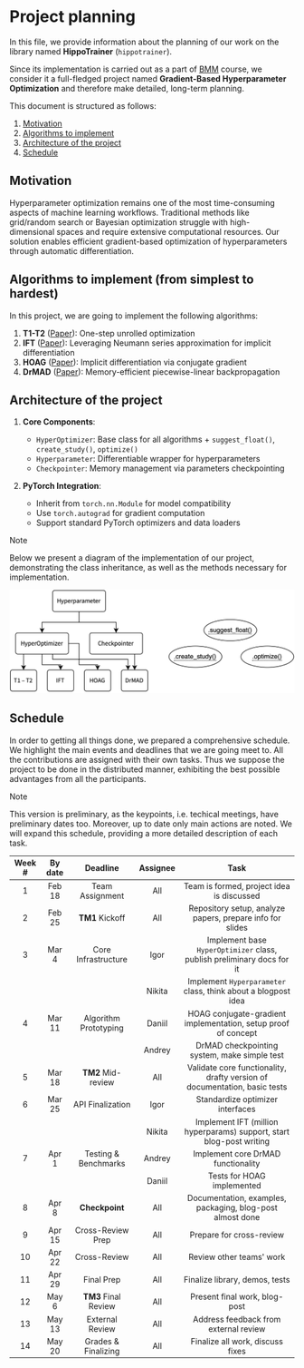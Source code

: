 # Project planning

In this file, we provide information about the planning of our work on the library named **HippoTrainer** (`hippotrainer`). 

Since its implementation is carried out as a part of [BMM](https://github.com/intsystems/BMM) course, we consider it a full-fledged project named **Gradient-Based Hyperparameter Optimization** and therefore make detailed, long-term planning. 

This document is structured as follows:

1. [Motivation](#motivation)
2. [Algorithms to implement](#algorithms)
3. [Architecture of the project](#architecture)
4. [Schedule](#schedule)

## Motivation <a name="motivation"></a>

Hyperparameter optimization remains one of the most time-consuming aspects of machine learning workflows. 
Traditional methods like grid/random search or Bayesian optimization struggle with high-dimensional spaces and require extensive computational resources. 
Our solution enables efficient gradient-based optimization of hyperparameters through automatic differentiation.

## Algorithms to implement (from simplest to hardest) <a name="algorithms"></a>

In this project, we are going to implement the following algorithms:
1. **T1-T2** ([Paper](http://proceedings.mlr.press/v48/luketina16.pdf)): One-step unrolled optimization
2. **IFT** ([Paper](http://proceedings.mlr.press/v108/lorraine20a/lorraine20a.pdf)): Leveraging Neumann series approximation for implicit differentiation
3. **HOAG** ([Paper](http://proceedings.mlr.press/v48/pedregosa16.pdf)): Implicit differentiation via conjugate gradient
4. **DrMAD** ([Paper](https://arxiv.org/abs/1601.00917)): Memory-efficient piecewise-linear backpropagation

## Architecture of the project <a name="architecture"></a>

1. **Core Components**:
   - `HyperOptimizer`: Base class for all algorithms + `suggest_float()`, `create_study()`, `optimize()`
   - `Hyperparameter`: Differentiable wrapper for hyperparameters
   - `Checkpointer`: Memory management via parameters checkpointing

2. **PyTorch Integration**:
   - Inherit from `torch.nn.Module` for model compatibility
   - Use `torch.autograd` for gradient computation
   - Support standard PyTorch optimizers and data loaders

> [!NOTE]
> Below we present a diagram of the implementation of our project, demonstrating the class inheritance, as well as the methods necessary for implementation.

![Project scheme](assets/scheme.png)

## Schedule <a name="schedule"></a>

In order to getting all things done, we prepared a comprehensive schedule. 
We highlight the main events and deadlines that we are going meet to. 
All the contributions are assigned with their own tasks. 
Thus we suppose the project to be done in the distributed manner, exhibiting the best possible advantages from all the participants.

> [!NOTE]
> This version is preliminary, as the keypoints, i.e. techical meetings, have preliminary dates too.
> Moreover, up to date only main actions are noted.
> We will expand this schedule, providing a more detailed description of each task.

| Week # | By date | Deadline | Assignee | Task |
| :----: | :-----: | :------: | :------: | :--: |
| 1    | Feb 18   | Team Assignment    | All       | Team is formed, project idea is discussed |
| 2    | Feb 25 | **TM1** Kickoff    | All       | Repository setup, analyze papers, prepare info for slides | |
| 3    | Mar 4    | Core Infrastructure | Igor      | Implement base `HyperOptimizer` class, publish preliminary docs for it |
|      |             |                    | Nikita    | Implement `Hyperparameter` class, think about a blogpost idea |
| 4    | Mar 11   | Algorithm Prototyping | Daniil   | HOAG conjugate-gradient implementation, setup proof of concept |
|      |             |                    | Andrey    | DrMAD checkpointing system, make simple test |
| 5    | Mar 18   | **TM2** Mid-review | All       | Validate core functionality, drafty version of documentation, basic tests |
| 6    | Mar 25   | API Finalization   | Igor      | Standardize optimizer interfaces |
|      |             |                    | Nikita    | Implement IFT (million hyperparams) support, start blog-post writing |
| 7    | Apr 1     | Testing & Benchmarks| Andrey    | Implement core DrMAD functionality |
|      |             |                    | Daniil    | Tests for HOAG implemented |
| 8    | Apr 8    | **Checkpoint**     | All       | Documentation, examples, packaging, blog-post almost done |
| 9    | Apr 15   | Cross-Review Prep  | All       | Prepare for cross-review |
| 10   | Apr 22   | Cross-Review       | All       | Review other teams' work |
| 11   | Apr 29 | Final Prep | All       | Finalize library, demos, tests |
| 12   | May 6    | **TM3** Final Review | All     | Present final work, blog-post |
| 13   | May 13   | External Review    | All       | Address feedback from external review |
| 14   | May 20      | Grades & Finalizing | All       | Finalize all work, discuss fixes |

